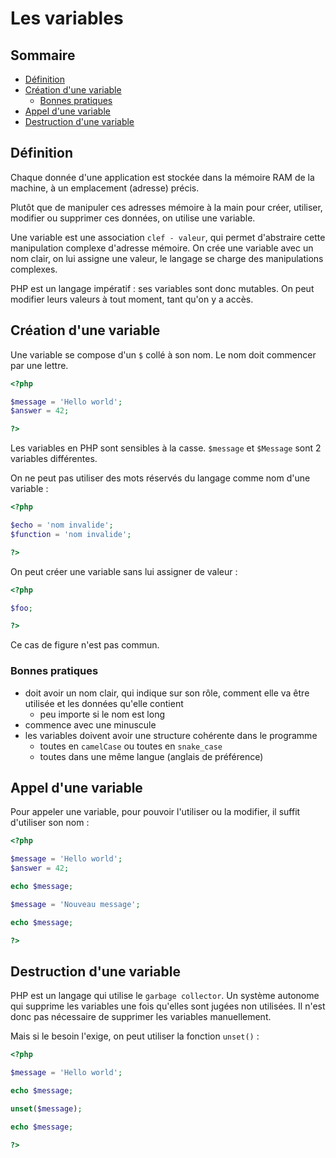 # Les variables

## Sommaire

- [Définition](#définition)
- [Création d'une variable](#création-dune-variable)
  - [Bonnes pratiques](#bonnes-pratiques)
- [Appel d'une variable](#appel-dune-variable)
- [Destruction d'une variable](#destruction-dune-variable)

## Définition

Chaque donnée d'une application est stockée dans la mémoire RAM de la machine, à un emplacement (adresse) précis.

Plutôt que de manipuler ces adresses mémoire à la main pour créer, utiliser, modifier ou supprimer ces données, on utilise une variable.

Une variable est une association `clef - valeur`, qui permet d'abstraire cette manipulation complexe d'adresse mémoire. On crée une variable avec un nom clair, on lui assigne une valeur, le langage se charge des manipulations complexes.

PHP est un langage impératif : ses variables sont donc mutables. On peut modifier leurs valeurs à tout moment, tant qu'on y a accès.

## Création d'une variable

Une variable se compose d'un `$` collé à son nom. Le nom doit commencer par une lettre.

```php
<?php

$message = 'Hello world';
$answer = 42;

?>
```

Les variables en PHP sont sensibles à la casse. `$message` et `$Message` sont 2 variables différentes.

On ne peut pas utiliser des mots réservés du langage comme nom d'une variable :

```php
<?php

$echo = 'nom invalide';
$function = 'nom invalide';

?>
```

On peut créer une variable sans lui assigner de valeur :

```php
<?php

$foo;

?>

```

Ce cas de figure n'est pas commun.

### Bonnes pratiques

- doit avoir un nom clair, qui indique sur son rôle, comment elle va être utilisée et les données qu'elle contient
  - peu importe si le nom est long
- commence avec une minuscule
- les variables doivent avoir une structure cohérente dans le programme
  - toutes en `camelCase` ou toutes en `snake_case`
  - toutes dans une même langue (anglais de préférence)

## Appel d'une variable

Pour appeler une variable, pour pouvoir l'utiliser ou la modifier, il suffit d'utiliser son nom :

```php
<?php

$message = 'Hello world';
$answer = 42;

echo $message;

$message = 'Nouveau message';

echo $message;

?>
```

## Destruction d'une variable

PHP est un langage qui utilise le `garbage collector`. Un système autonome qui supprime les variables une fois qu'elles sont jugées non utilisées. Il n'est donc pas nécessaire de supprimer les variables manuellement.

Mais si le besoin l'exige, on peut utiliser la fonction `unset()` :

```php
<?php

$message = 'Hello world';

echo $message;

unset($message);

echo $message;

?>
```

